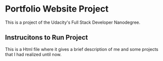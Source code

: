 # Portfolio Website Project #

This is a project of the Udacity's Full Stack Developer Nanodegree.

## Instrucitons to Run Project ##

This is a Html file where it gives a brief description of me and some projects that I had realized until now.
